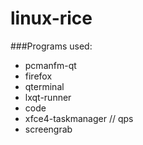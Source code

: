 # linux-rice

###Programs used:
 - pcmanfm-qt
 - firefox
 - qterminal
 - lxqt-runner
 - code
 - xfce4-taskmanager // qps
 - screengrab
